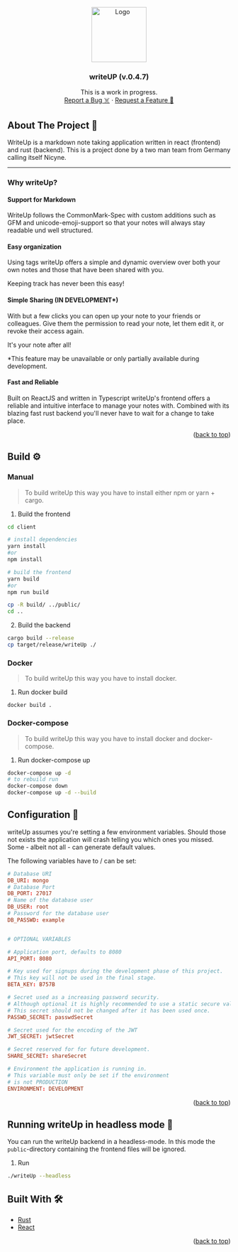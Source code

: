 <div id="top"></div>

<br />
<div align="center">
  <a href="https://github.com/nicyne/writeup">
      <img src="https://upload.wikimedia.org/wikipedia/commons/4/48/Markdown-mark.svg" width=124 height=124 alt="Logo">
  </a>

  <h3 align="center">writeUP (v.0.4.7)</h3>

 <p align="center">
    This is a work in progress.
    <br />
    <a href="https://github.com/nicyne/writeup/issues">Report a Bug ☠️</a>
    ·
    <a href="https://github.com/nicyne/writeup/issues">Request a Feature 📝</a>
  </p>
</div>

<!-- ABOUT -->

## About The Project 📢

WriteUp is a markdown note taking application written in react (frontend) and rust (backend). This is a project done by a two man team from Germany calling itself Nicyne.

---

### Why writeUp?

#### Support for Markdown

WriteUp follows the CommonMark-Spec with custom additions such as GFM and unicode-emoji-support so that your notes will always stay readable und well structured.

#### Easy organization

Using tags writeUp offers a simple and dynamic overview over both your own notes and those that have been shared with you.

Keeping track has never been this easy!

#### Simple Sharing (IN DEVELOPMENT\*)

With but a few clicks you can open up your note to your friends or colleagues. Give them the permission to read your note, let them edit it, or revoke their access again.

It's your note after all!

\*This feature may be unavailable or only partially available during development.

#### Fast and Reliable

Built on ReactJS and written in Typescript writeUp's frontend offers a reliable and intuitive interface to manage your notes with. Combined with its blazing fast rust backend you'll never have to wait for a change to take place.

<p align="right">(<a href="#top">back to top</a>)</p>

## Build ⚙️

### Manual

> To build writeUp this way you have to install either npm or yarn + cargo.

1. Build the frontend

```sh
cd client

# install dependencies
yarn install
#or
npm install

# build the frontend
yarn build
#or
npm run build

cp -R build/ ../public/
cd ..
```

2. Build the backend

```sh
cargo build --release
cp target/release/writeUp ./
```

### Docker

> To build writeUp this way you have to install docker.

1. Run docker build

```
docker build .
```

### Docker-compose

> To build writeUp this way you have to install docker and docker-compose.

1. Run docker-compose up

```sh
docker-compose up -d
# to rebuild run
docker-compose down
docker-compose up -d --build
```

## Configuration 📝

writeUp assumes you're setting a few environment variables. Should those not exists the application will crash telling you which ones you missed. Some - albeit not all - can generate default values.

The following variables have to / can be set:

```toml
# Database URI
DB_URI: mongo
# Database Port
DB_PORT: 27017
# Name of the database user
DB_USER: root
# Password for the database user
DB_PASSWD: example


# OPTIONAL VARIABLES

# Application port, defaults to 8080
API_PORT: 8080

# Key used for signups during the development phase of this project.
# This key will not be used in the final stage.
BETA_KEY: B757B

# Secret used as a increasing password security.
# Although optional it is highly recommended to use a static secure value.
# This secret should not be changed after it has been used once.
PASSWD_SECRET: passwdSecret

# Secret used for the encoding of the JWT
JWT_SECRET: jwtSecret

# Secret reserved for for future development.
SHARE_SECRET: shareSecret

# Environment the application is running in.
# This variable must only be set if the environment
# is not PRODUCTION
ENVIRONMENT: DEVELOPMENT
```

<p align="right">(<a href="#top">back to top</a>)</p>

## Running writeUp in headless mode 🔮

You can run the writeUp backend in a headless-mode. In this mode the `public`-directory containing the frontend files will be ignored.

1. Run

```sh
./writeUp --headless
```

## Built With 🛠️

- [Rust][rust]
- [React][react]

<p align="right">(<a href="#top">back to top</a>)</p>

[rust]: https://www.rust-lang.org
[react]: https://reactjs.org
